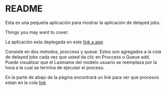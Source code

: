 # README

Esta es una pequeña aplicación para mostrar la aplicación de delayed jobs.

Things you may want to cover:

 La aplicación esta deplegada en este  [link a app](https://practica-delayed.herokuapp.com)
 
 Consiste en dos metodos, proccess y queue. Estos son agregados a la cola de delayed jobs cada vez que usted da clic en
 Proccess o Queue add. Puede visualizar que el Lastname del modelo usuario se reemplaza por la hora a la cual se termina de ejecutar el proceso.

En la parte de abajo de la página encontrará un link para ver que procesos estan en la cola [link](https://practica-delayed.herokuapp.com/delayed_job/overview)
